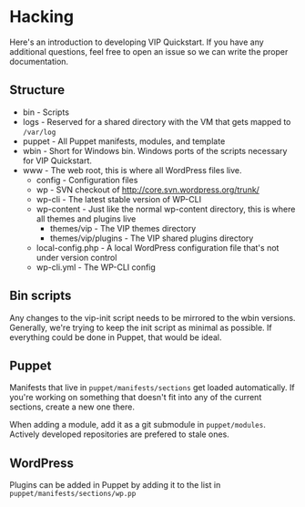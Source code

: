 # Hacking

Here's an introduction to developing VIP Quickstart. If you have any additional questions, feel free to open an issue so we can write the proper documentation.

## Structure

* bin - Scripts
* logs - Reserved for a shared directory with the VM that gets mapped to `/var/log`
* puppet - All Puppet manifests, modules, and template
* wbin - Short for Windows bin. Windows ports of the scripts necessary for VIP Quickstart.
* www - The web root, this is where all WordPress files live.
    * config - Configuration files
    * wp - SVN checkout of http://core.svn.wordpress.org/trunk/
    * wp-cli - The latest stable version of WP-CLI
    * wp-content - Just like the normal wp-content directory, this is where all themes and plugins live
        * themes/vip - The VIP themes directory
        * themes/vip/plugins - The VIP shared plugins directory
    * local-config.php - A local WordPress configuration file that's not under version control
    * wp-cli.yml - The WP-CLI config

## Bin scripts

Any changes to the vip-init script needs to be mirrored to the wbin versions. Generally, we're trying to keep the init script as minimal as possible. If everything could be done in Puppet, that would be ideal.

## Puppet

Manifests that live in `puppet/manifests/sections` get loaded automatically. If you're working on something that doesn't fit into any of the current sections, create a new one there.

When adding a module, add it as a git submodule in `puppet/modules`. Actively developed repositories are prefered to stale ones.

## WordPress

Plugins can be added in Puppet by adding it to the list in `puppet/manifests/sections/wp.pp`
